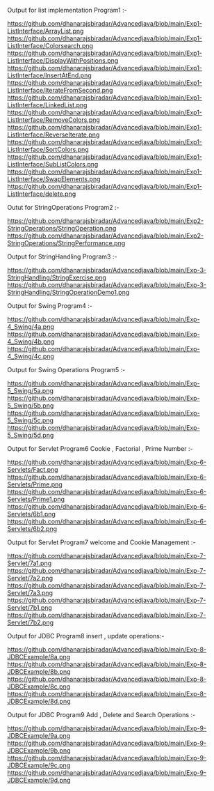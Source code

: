 Output for list implementation Program1 :- 

https://github.com/dhanarajsbiradar/Advancedjava/blob/main/Exp1-ListInterface/ArrayList.png
https://github.com/dhanarajsbiradar/Advancedjava/blob/main/Exp1-ListInterface/Colorsearch.png
https://github.com/dhanarajsbiradar/Advancedjava/blob/main/Exp1-ListInterface/DisplayWithPositions.png
https://github.com/dhanarajsbiradar/Advancedjava/blob/main/Exp1-ListInterface/InsertAtEnd.png
https://github.com/dhanarajsbiradar/Advancedjava/blob/main/Exp1-ListInterface/IterateFromSecond.png
https://github.com/dhanarajsbiradar/Advancedjava/blob/main/Exp1-ListInterface/LinkedList.png
https://github.com/dhanarajsbiradar/Advancedjava/blob/main/Exp1-ListInterface/RemoveColors.png
https://github.com/dhanarajsbiradar/Advancedjava/blob/main/Exp1-ListInterface/ReverseIterate.png
https://github.com/dhanarajsbiradar/Advancedjava/blob/main/Exp1-ListInterface/SortColors.png
https://github.com/dhanarajsbiradar/Advancedjava/blob/main/Exp1-ListInterface/SubListColors.png
https://github.com/dhanarajsbiradar/Advancedjava/blob/main/Exp1-ListInterface/SwapElements.png
https://github.com/dhanarajsbiradar/Advancedjava/blob/main/Exp1-ListInterface/delete.png

Outut for StringOperations Program2 :- 

https://github.com/dhanarajsbiradar/Advancedjava/blob/main/Exp2-StringOperations/StringOperation.png
https://github.com/dhanarajsbiradar/Advancedjava/blob/main/Exp2-StringOperations/StringPerformance.png

Output for StringHandling Program3 :-

https://github.com/dhanarajsbiradar/Advancedjava/blob/main/Exp-3-StringHandling/StringExercise.png
https://github.com/dhanarajsbiradar/Advancedjava/blob/main/Exp-3-StringHandling/StringOperationDemo1.png

Output for Swing Program4 :- 

https://github.com/dhanarajsbiradar/Advancedjava/blob/main/Exp-4_Swing/4a.png
https://github.com/dhanarajsbiradar/Advancedjava/blob/main/Exp-4_Swing/4b.png
https://github.com/dhanarajsbiradar/Advancedjava/blob/main/Exp-4_Swing/4c.png

Output for Swing Operations Program5 :- 

https://github.com/dhanarajsbiradar/Advancedjava/blob/main/Exp-5_Swing/5a.png
https://github.com/dhanarajsbiradar/Advancedjava/blob/main/Exp-5_Swing/5b.png
https://github.com/dhanarajsbiradar/Advancedjava/blob/main/Exp-5_Swing/5c.png
https://github.com/dhanarajsbiradar/Advancedjava/blob/main/Exp-5_Swing/5d.png

Output for Servlet Program6  Cookie , Factorial , Prime Number :- 

https://github.com/dhanarajsbiradar/Advancedjava/blob/main/Exp-6-Servlets/Fact.png
https://github.com/dhanarajsbiradar/Advancedjava/blob/main/Exp-6-Servlets/Prime.png
https://github.com/dhanarajsbiradar/Advancedjava/blob/main/Exp-6-Servlets/Prime1.png
https://github.com/dhanarajsbiradar/Advancedjava/blob/main/Exp-6-Servlets/6b1.png
https://github.com/dhanarajsbiradar/Advancedjava/blob/main/Exp-6-Servlets/6b2.png

Output for Servlet Program7 welcome and Cookie Management :- 

https://github.com/dhanarajsbiradar/Advancedjava/blob/main/Exp-7-Servlet/7a1.png
https://github.com/dhanarajsbiradar/Advancedjava/blob/main/Exp-7-Servlet/7a2.png
https://github.com/dhanarajsbiradar/Advancedjava/blob/main/Exp-7-Servlet/7a3.png
https://github.com/dhanarajsbiradar/Advancedjava/blob/main/Exp-7-Servlet/7b1.png
https://github.com/dhanarajsbiradar/Advancedjava/blob/main/Exp-7-Servlet/7b2.png

Output for JDBC Program8 insert , update operations:- 

https://github.com/dhanarajsbiradar/Advancedjava/blob/main/Exp-8-JDBCExample/8a.png
https://github.com/dhanarajsbiradar/Advancedjava/blob/main/Exp-8-JDBCExample/8b.png
https://github.com/dhanarajsbiradar/Advancedjava/blob/main/Exp-8-JDBCExample/8c.png
https://github.com/dhanarajsbiradar/Advancedjava/blob/main/Exp-8-JDBCExample/8d.png

Output for JDBC Program9 Add , Delete and Search Operations :- 

https://github.com/dhanarajsbiradar/Advancedjava/blob/main/Exp-9-JDBCExample/9a.png
https://github.com/dhanarajsbiradar/Advancedjava/blob/main/Exp-9-JDBCExample/9b.png
https://github.com/dhanarajsbiradar/Advancedjava/blob/main/Exp-9-JDBCExample/9c.png
https://github.com/dhanarajsbiradar/Advancedjava/blob/main/Exp-9-JDBCExample/9d.png
